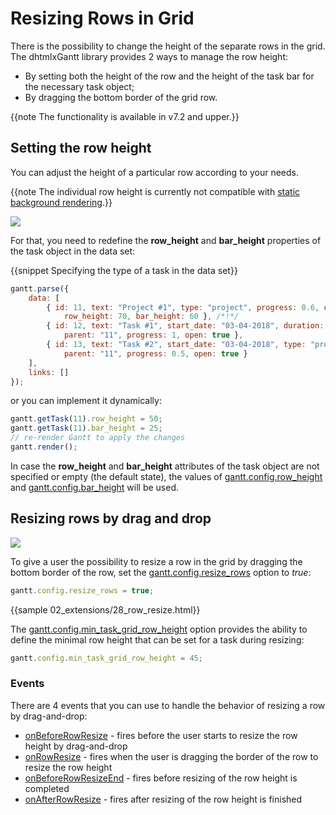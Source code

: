 Resizing Rows in Grid
============================

There is the possibility to change the height of the separate rows in the grid. <br>
The dhtmlxGantt library provides 2 ways to manage the row height:

- By setting both the height of the row and the height of the task bar for the necessary task object;
- By dragging the bottom border of the grid row.

{{note The functionality is available in v7.2 and upper.}}

Setting the row height
------------------------

You can adjust the height of a particular row according to your needs.

{{note The individual row height is currently not compatible with [static background rendering](api/gantt_static_background_config.md).}}

<img src="desktop/row_height.png"/>

For that, you need to redefine the **row_height** and **bar_height** properties of the task object in the data set:  

{{snippet   Specifying the type of a task in the data set}}
~~~js
gantt.parse({
	data: [
		{ id: 11, text: "Project #1", type: "project", progress: 0.6, open: true, 
			row_height: 70, bar_height: 60 }, /*!*/
		{ id: 12, text: "Task #1", start_date: "03-04-2018", duration: "5", 
			parent: "11", progress: 1, open: true },
		{ id: 13, text: "Task #2", start_date: "03-04-2018", type: "project", 
			parent: "11", progress: 0.5, open: true }
	],
	links: []
});
~~~

or you can implement it dynamically:

~~~js
gantt.getTask(11).row_height = 50;
gantt.getTask(11).bar_height = 25;
// re-render Gantt to apply the changes
gantt.render();
~~~

In case the **row_height** and **bar_height** attributes of the task object are not specified or empty (the default state), the values of [gantt.config.row_height](api/gantt_row_height_config.md) and [gantt.config.bar_height](api/gantt_bar_height_config.md) will be used.

Resizing rows by drag and drop
---------------------------------

<img src="desktop/resize_row.png"/>

To give a user the possibility to resize a row in the grid by dragging the bottom border of the row, set the [gantt.config.resize_rows](api/gantt_resize_rows_config.md) option to *true*:

~~~js
gantt.config.resize_rows = true;
~~~

{{sample 02_extensions/28_row_resize.html}}

The [gantt.config.min_task_grid_row_height](api/gantt_min_task_grid_row_height_config.md) option provides the ability to define the minimal row height that can be set for a task during resizing:

~~~js
gantt.config.min_task_grid_row_height = 45;
~~~

### Events

There are 4 events that you can use to handle the behavior of resizing a row by drag-and-drop:

- [onBeforeRowResize](api/gantt_onbeforerowresize_event.md) - fires before the user starts to resize the row height by drag-and-drop
- [onRowResize](api/gantt_onrowresize_event.md) - fires when the user is dragging the border of the row to resize the row height
- [onBeforeRowResizeEnd](api/gantt_onbeforerowresizeend_event.md) - fires before resizing of the row height is completed
- [onAfterRowResize](api/gantt_onafterrowresize_event.md) - fires after resizing of the row height is finished
